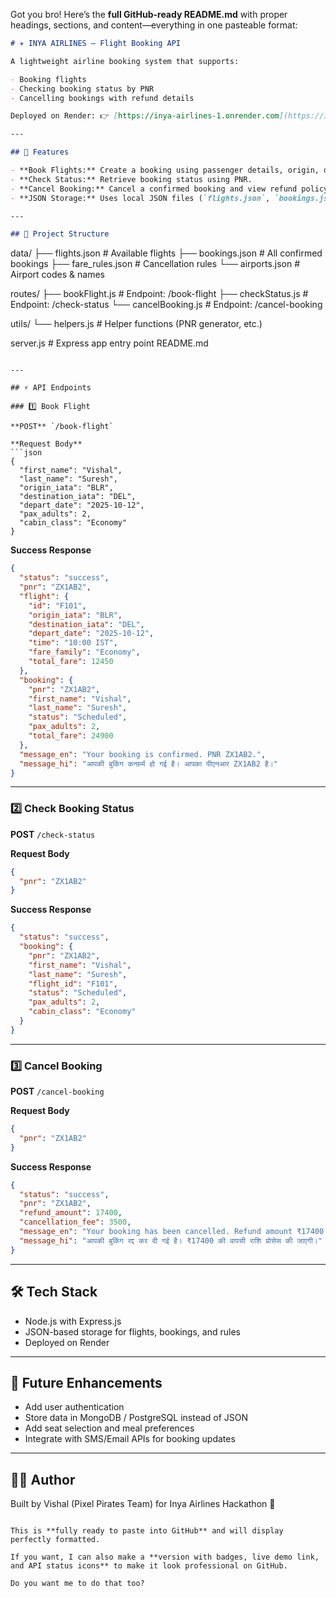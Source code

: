 Got you bro! Here’s the **full GitHub-ready README.md** with proper headings, sections, and content—everything in one pasteable format:

```markdown
# ✈️ INYA AIRLINES – Flight Booking API

A lightweight airline booking system that supports:

- Booking flights
- Checking booking status by PNR
- Cancelling bookings with refund details

Deployed on Render: 👉 [https://inya-airlines-1.onrender.com](https://inya-airlines-1.onrender.com)

---

## 🚀 Features

- **Book Flights:** Create a booking using passenger details, origin, destination, date, and cabin class.  
- **Check Status:** Retrieve booking status using PNR.  
- **Cancel Booking:** Cancel a confirmed booking and view refund policy based on fare rules.  
- **JSON Storage:** Uses local JSON files (`flights.json`, `bookings.json`, `fare_rules.json`) for simplicity.  

---

## 📂 Project Structure

```

data/
├── flights.json       # Available flights
├── bookings.json      # All confirmed bookings
├── fare_rules.json    # Cancellation rules
└── airports.json      # Airport codes & names

routes/
├── bookFlight.js      # Endpoint: /book-flight
├── checkStatus.js     # Endpoint: /check-status
└── cancelBooking.js   # Endpoint: /cancel-booking

utils/
└── helpers.js         # Helper functions (PNR generator, etc.)

server.js              # Express app entry point
README.md

````

---

## ⚡ API Endpoints

### 1️⃣ Book Flight

**POST** `/book-flight`

**Request Body**
```json
{
  "first_name": "Vishal",
  "last_name": "Suresh",
  "origin_iata": "BLR",
  "destination_iata": "DEL",
  "depart_date": "2025-10-12",
  "pax_adults": 2,
  "cabin_class": "Economy"
}
````

**Success Response**

```json
{
  "status": "success",
  "pnr": "ZX1AB2",
  "flight": {
    "id": "F101",
    "origin_iata": "BLR",
    "destination_iata": "DEL",
    "depart_date": "2025-10-12",
    "time": "10:00 IST",
    "fare_family": "Economy",
    "total_fare": 12450
  },
  "booking": {
    "pnr": "ZX1AB2",
    "first_name": "Vishal",
    "last_name": "Suresh",
    "status": "Scheduled",
    "pax_adults": 2,
    "total_fare": 24900
  },
  "message_en": "Your booking is confirmed. PNR ZX1AB2.",
  "message_hi": "आपकी बुकिंग कन्फ़र्म हो गई है। आपका पीएनआर ZX1AB2 है।"
}
```

---

### 2️⃣ Check Booking Status

**POST** `/check-status`

**Request Body**

```json
{
  "pnr": "ZX1AB2"
}
```

**Success Response**

```json
{
  "status": "success",
  "booking": {
    "pnr": "ZX1AB2",
    "first_name": "Vishal",
    "last_name": "Suresh",
    "flight_id": "F101",
    "status": "Scheduled",
    "pax_adults": 2,
    "cabin_class": "Economy"
  }
}
```

---

### 3️⃣ Cancel Booking

**POST** `/cancel-booking`

**Request Body**

```json
{
  "pnr": "ZX1AB2"
}
```

**Success Response**

```json
{
  "status": "success",
  "pnr": "ZX1AB2",
  "refund_amount": 17400,
  "cancellation_fee": 3500,
  "message_en": "Your booking has been cancelled. Refund amount ₹17400 will be processed.",
  "message_hi": "आपकी बुकिंग रद्द कर दी गई है। ₹17400 की वापसी राशि प्रोसेस की जाएगी।"
}
```

---

## 🛠️ Tech Stack

* Node.js with Express.js
* JSON-based storage for flights, bookings, and rules
* Deployed on Render

---

## 📌 Future Enhancements

* Add user authentication
* Store data in MongoDB / PostgreSQL instead of JSON
* Add seat selection and meal preferences
* Integrate with SMS/Email APIs for booking updates

---

## 👨‍💻 Author

Built by Vishal (Pixel Pirates Team) for Inya Airlines Hackathon 🚀

```

This is **fully ready to paste into GitHub** and will display perfectly formatted.  

If you want, I can also make a **version with badges, live demo link, and API status icons** to make it look professional on GitHub.  

Do you want me to do that too?
```
